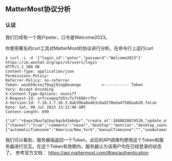 ## MatterMost协议分析

### 认证

我们已经有一个用户peter，口令是Welcome2023。

你使用著名的curl工具对MatterMost的协议进行分析。在命令行上运行curl
```
$ curl -i -d '{"login_id":"peter","password":"Welcome2023"}' https://im.wochat.org/api/v4/users/login
HTTP/1.1 200 OK
Content-Type: application/json
Permissions-Policy: 
Referrer-Policy: no-referrer
Token: wozb59cxejf9ugj9ieg8eueoge         <----------- Token
Vary: Accept-Encoding
X-Content-Type-Options: nosniff
X-Request-Id: wrfcxxqoqfd5tc7s7t686rr7hr
X-Version-Id: 7.10.3.7.10.3.8ab39ba0e463c8ad270eda47588aab20.false
Date: Sat, 08 Jul 2023 13:12:40 GMT
Content-Length: 699

{"id":"r6xpx19wu7g1bqcbgzbd1mbdpr","create_at":1688820874520,"update_at":1688820901321,"delete_at":0,"username":"peter","auth_data":"","auth_service":"","email":"peter@peter.com","nickname":"","first_name":"","last_name":"","position":"","roles":"system_user","notify_props":{"channel":"true","comments":"never","desktop":"mention","desktop_sound":"true","desktop_threads":"all","email":"true","email_threads":"all","first_name":"false","mention_keys":"","push":"mention","push_status":"away","push_threads":"all"},"last_password_update":1688820874520,"locale":"en","timezone":{"automaticTimezone":"America/New_York","manualTimezone":"","useAutomaticTimezone":"true"},"disable_welcome_email":false}
```
我们可以看到，服务器端返回一个Token。此后的API调用均使用这个Token和服务器进行交互。在这个Token有效期内，服务器认为该用户均在已经登录的状态了。
参考官方文档：
https://api.mattermost.com/#tag/authentication

